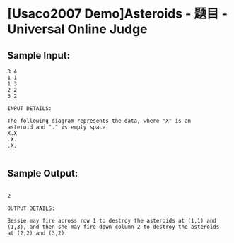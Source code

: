# [Usaco2007 Demo]Asteroids - 题目 - Universal Online Judge


## Sample Input: 
```
3 4
1 1
1 3
2 2
3 2

INPUT DETAILS:

The following diagram represents the data, where "X" is an
asteroid and "." is empty space:
X.X
.X.
.X.


```

## Sample Output: 
```

2

OUTPUT DETAILS:

Bessie may fire across row 1 to destroy the asteroids at (1,1) and
(1,3), and then she may fire down column 2 to destroy the asteroids
at (2,2) and (3,2).

```
